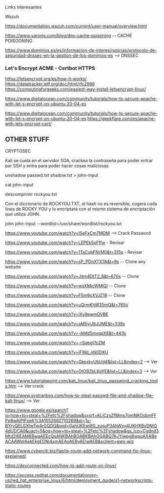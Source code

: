 Links interesantes

Wazuh 

https://documentation.wazuh.com/current/user-manual/overview.html


https://www.varonis.com/blog/dns-cache-poisoning -- CACHE POISOONING

https://www.dominios.es/es/informacion-de-interes/noticias/protocolo-de-seguridad-dnssec-en-la-gestion-de-los-dominios-es --> DNSSEC


### __Let's Encrypt ACME - Certbot HTTPS__

https://letsencrypt.org/es/how-it-works/
https://datatracker.ietf.org/doc/html/rfc2986
https://computingforgeeks.com/easiest-way-install-letsencrypt-linux/


https://www.digitalocean.com/community/tutorials/how-to-secure-apache-with-let-s-encrypt-on-ubuntu-20-04-es

https://www.digitalocean.com/community/tutorials/how-to-secure-apache-with-let-s-encrypt-on-ubuntu-20-04-es
https://geekflare.com/es/apache-with-lets-encrypt-cert/


## OTHER STUFF

CRYPTOSEC

Kali se cuela en el servidor SOA, crackea la contraseña para poder entrar por SSH y entra para poder hacer cosas maliciosas.

unshadow passwd.txt shadow.txt > john-input

cat john-input

descomprimir rockyou.txt

Con el diccionario de ROCKYOU.TXT, el hash no es reversible, cogerá cada línea de ROCKY YOU y lo encriptará con el mismo sistema de encriptación que utiliza JOHN.

john john-input --wordlist=/usr/share/wordlist/rockyou.txt


https://www.youtube.com/watch?v=ISeFxCm7MDM --> Crack Password


https://www.youtube.com/watch?v=LEPEk5pFffw - Revisar

https://www.youtube.com/watch?v=1TsCybFNrM0&t=315s - Revisar

https://www.youtube.com/watch?v=sP_PDnXTX7A&t=9s -- Clone any website 


https://www.youtube.com/watch?v=Jitm4DtT2_8&t=670s -- Clone


https://www.youtube.com/watch?v=wsXMicWMlQI -- Clone

https://www.youtube.com/watch?v=F5m9cXVJZ18 -- Clone


https://www.youtube.com/watch?v=uQrmKhW35mQ&t=765s



https://www.youtube.com/watch?v=jXy9ewmDVBE

https://www.youtube.com/watch?v=aM5yjJ8JUME&t=339s


https://www.youtube.com/watch?v=-AMd5mxgpX8&t=443s

https://www.youtube.com/watch?v=-rSqbgI7oZM

https://www.youtube.com/watch?v=jFWd_nN0DXU

https://www.youtube.com/watch?v=GkexkyUbUd4&list=LL&index=2  --> Ver

https://www.youtube.com/watch?v=OtO92bL6pYE&list=LL&index=3 --> Ver


https://www.tutorialspoint.com/kali_linux/kali_linux_password_cracking_tools.htm --> Ver crack

https://www.systranbox.com/how-to-steal-passwd-file-and-shadow-file-kali-linux/ --> Ver


https://www.google.es/search?q=how+to+steal+%2Fetc%2Fshadow&sxsrf=ALiCzsZfMms7omNKOsbmFFPp8wAiPIFseA%3A1652682710269&ei=1u-BYryQELGXlwTw4rGQDQ&ved=0ahUKEwi80_zusuP3AhWxy4UKHXBxDNIQ4dUDCA0&uact=5&oq=how+to+steal+%2Fetc%2Fshadow&gs_lcp=Cgdnd3Mtd2l6EAM6BwgAEEcQsANKBAhBGABKBAhGGABQ7AJYiwpg8wpoAXABeACAAWqIAekEkgEDNi4xmAEAoAEByAEIwAEB&sclient=gws-wiz


https://www.cyberciti.biz/faq/ip-route-add-network-command-for-linux-explained/

https://devconnected.com/how-to-add-route-on-linux/

https://access.redhat.com/documentation/en-us/red_hat_enterprise_linux/6/html/deployment_guide/s1-networkscripts-static-routes